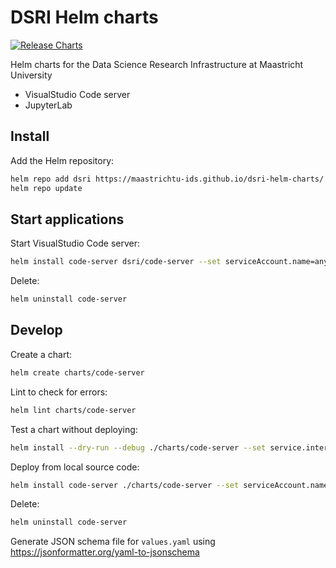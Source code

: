 # DSRI Helm charts

[![Release Charts](https://github.com/MaastrichtU-IDS/dsri-helm-charts/actions/workflows/release.yml/badge.svg)](https://github.com/MaastrichtU-IDS/dsri-helm-charts/actions/workflows/release.yml)

Helm charts for the Data Science Research Infrastructure at Maastricht University

* VisualStudio Code server
* JupyterLab

## Install

Add the Helm repository:

```bash
helm repo add dsri https://maastrichtu-ids.github.io/dsri-helm-charts/
helm repo update
```

## Start applications

Start VisualStudio Code server:

```bash
helm install code-server dsri/code-server --set serviceAccount.name=anyuid,openshiftRoute.enabled=true,password=changeme
```

Delete:

```bash
helm uninstall code-server
```

## Develop

Create a chart:

```bash
helm create charts/code-server
```

Lint to check for errors: 

```bash
helm lint charts/code-server
```

Test a chart without deploying:

```bash
helm install --dry-run --debug ./charts/code-server --set service.internalPort=8080 --generate-name
```

Deploy from local source code:

```bash
helm install code-server ./charts/code-server --set serviceAccount.name=anyuid,openshiftRoute.enabled=true,password=changeme
```

Delete:

```bash
helm uninstall code-server
```

Generate JSON schema file for `values.yaml` using https://jsonformatter.org/yaml-to-jsonschema
